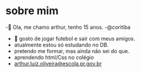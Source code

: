 # sobre mim  
-👺 Ola, me chamo arthur, tenho 15 anos.
-@coritiba
- 🥋 gosto de jogar futebol e sair com meus amigos.
- atualmente estou só estudando no DB.
- pretendo me formar, mas ainda não sei do que.
- aprendendo html/Css no colégio
- arthur.luiz.oliveira@escola.pr.gov.br
<!---
thhur11/thhur11 is a ✨ special ✨ repository because its `README.md` (this file) appears on your GitHub profile.
You can click the Preview link to take a look at your changes.
--->
